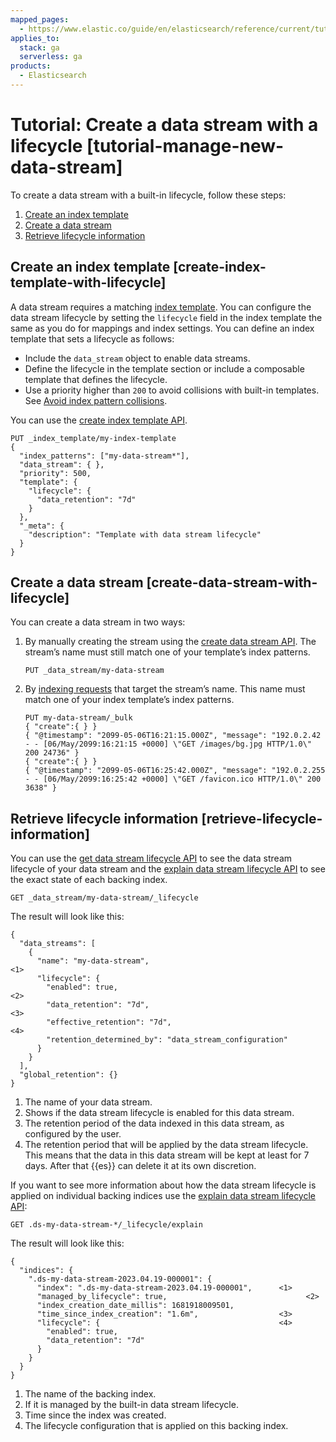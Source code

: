 ```yaml
---
mapped_pages:
  - https://www.elastic.co/guide/en/elasticsearch/reference/current/tutorial-manage-new-data-stream.html
applies_to:
  stack: ga
  serverless: ga
products:
  - Elasticsearch
---
```


# Tutorial: Create a data stream with a lifecycle [tutorial-manage-new-data-stream]

To create a data stream with a built-in lifecycle, follow these steps:

1. [Create an index template](#create-index-template-with-lifecycle)
2. [Create a data stream](#create-data-stream-with-lifecycle)
3. [Retrieve lifecycle information](#retrieve-lifecycle-information)


## Create an index template [create-index-template-with-lifecycle]

A data stream requires a matching [index template](../../data-store/templates.md). You can configure the data stream lifecycle by setting the `lifecycle` field in the index template the same as you do for mappings and index settings. You can define an index template that sets a lifecycle as follows:

* Include the `data_stream` object to enable data streams.
* Define the lifecycle in the template section or include a composable template that defines the lifecycle.
* Use a priority higher than `200` to avoid collisions with built-in templates. See [Avoid index pattern collisions](../../data-store/templates.md#avoid-index-pattern-collisions).

You can use the [create index template API](https://www.elastic.co/docs/api/doc/elasticsearch/operation/operation-indices-put-index-template).

```console
PUT _index_template/my-index-template
{
  "index_patterns": ["my-data-stream*"],
  "data_stream": { },
  "priority": 500,
  "template": {
    "lifecycle": {
      "data_retention": "7d"
    }
  },
  "_meta": {
    "description": "Template with data stream lifecycle"
  }
}
```


## Create a data stream [create-data-stream-with-lifecycle]

You can create a data stream in two ways:

1. By manually creating the stream using the [create data stream API](https://www.elastic.co/docs/api/doc/elasticsearch/operation/operation-indices-create-data-stream). The stream’s name must still match one of your template’s index patterns.

    ```console
    PUT _data_stream/my-data-stream
    ```

2. By [indexing requests](../../data-store/data-streams/use-data-stream.md#add-documents-to-a-data-stream) that target the stream’s name. This name must match one of your index template’s index patterns.

    ```console
    PUT my-data-stream/_bulk
    { "create":{ } }
    { "@timestamp": "2099-05-06T16:21:15.000Z", "message": "192.0.2.42 - - [06/May/2099:16:21:15 +0000] \"GET /images/bg.jpg HTTP/1.0\" 200 24736" }
    { "create":{ } }
    { "@timestamp": "2099-05-06T16:25:42.000Z", "message": "192.0.2.255 - - [06/May/2099:16:25:42 +0000] \"GET /favicon.ico HTTP/1.0\" 200 3638" }
    ```



## Retrieve lifecycle information [retrieve-lifecycle-information]

You can use the [get data stream lifecycle API](https://www.elastic.co/docs/api/doc/elasticsearch/operation/operation-indices-get-data-lifecycle) to see the data stream lifecycle of your data stream and the [explain data stream lifecycle API](https://www.elastic.co/docs/api/doc/elasticsearch/operation/operation-indices-explain-data-lifecycle) to see the exact state of each backing index.

```console
GET _data_stream/my-data-stream/_lifecycle
```

The result will look like this:

```console-result
{
  "data_streams": [
    {
      "name": "my-data-stream",                                     <1>
      "lifecycle": {
        "enabled": true,                                            <2>
        "data_retention": "7d",                                     <3>
        "effective_retention": "7d",                                <4>
        "retention_determined_by": "data_stream_configuration"
      }
    }
  ],
  "global_retention": {}
}
```

1. The name of your data stream.
2. Shows if the data stream lifecycle is enabled for this data stream.
3. The retention period of the data indexed in this data stream, as configured by the user.
4. The retention period that will be applied by the data stream lifecycle. This means that the data in this data stream will be kept at least for 7 days. After that {{es}} can delete it at its own discretion.


If you want to see more information about how the data stream lifecycle is applied on individual backing indices use the [explain data stream lifecycle API](https://www.elastic.co/docs/api/doc/elasticsearch/operation/operation-indices-explain-data-lifecycle):

```console
GET .ds-my-data-stream-*/_lifecycle/explain
```

The result will look like this:

```console-result
{
  "indices": {
    ".ds-my-data-stream-2023.04.19-000001": {
      "index": ".ds-my-data-stream-2023.04.19-000001",      <1>
      "managed_by_lifecycle": true,                               <2>
      "index_creation_date_millis": 1681918009501,
      "time_since_index_creation": "1.6m",                  <3>
      "lifecycle": {                                        <4>
        "enabled": true,
        "data_retention": "7d"
      }
    }
  }
}
```

1. The name of the backing index.
2. If it is managed by the built-in data stream lifecycle.
3. Time since the index was created.
4. The lifecycle configuration that is applied on this backing index.


